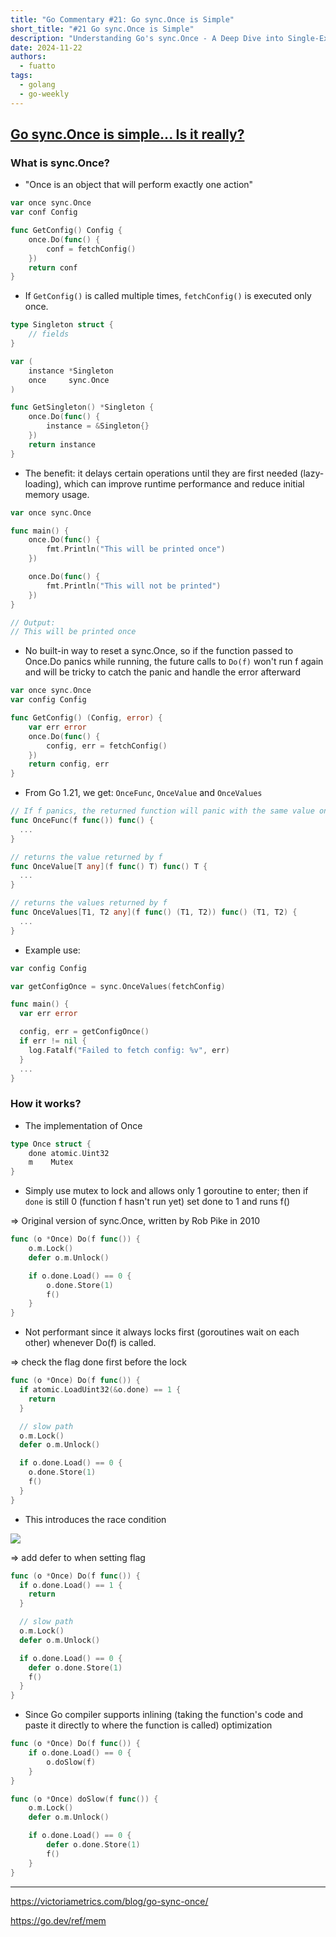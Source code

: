 ```yaml
---
title: "Go Commentary #21: Go sync.Once is Simple"
short_title: "#21 Go sync.Once is Simple"
description: "Understanding Go's sync.Once - A Deep Dive into Single-Execution Guarantees and Atomic Operations"
date: 2024-11-22
authors:
  - fuatto
tags:
  - golang
  - go-weekly
---
```


## [Go sync.Once is simple... Is it really?](https://victoriametrics.com/blog/go-sync-once/)

### What is sync.Once?

- "Once is an object that will perform exactly one action"

```go
var once sync.Once
var conf Config

func GetConfig() Config {
    once.Do(func() {
        conf = fetchConfig()
    })
    return conf
}
```

- If `GetConfig()` is called multiple times, `fetchConfig()` is executed only once.

```go
type Singleton struct {
    // fields
}

var (
    instance *Singleton
    once     sync.Once
)

func GetSingleton() *Singleton {
    once.Do(func() {
        instance = &Singleton{}
    })
    return instance
}
```

- The benefit: it delays certain operations until they are first needed (lazy-loading), which can improve runtime performance and reduce initial memory usage.

```go
var once sync.Once

func main() {
    once.Do(func() {
        fmt.Println("This will be printed once")
    })

    once.Do(func() {
        fmt.Println("This will not be printed")
    })
}

// Output:
// This will be printed once
```

- No built-in way to reset a sync.Once, so if the function passed to Once.Do panics while running, the future calls to `Do(f)` won't run f again and will be tricky to catch the panic and handle the error afterward

```go
var once sync.Once
var config Config

func GetConfig() (Config, error) {
    var err error
    once.Do(func() {
        config, err = fetchConfig()
    })
    return config, err
}
```

- From Go 1.21, we get: `OnceFunc`, `OnceValue` and `OnceValues`

```go
// If f panics, the returned function will panic with the same value on every call. (cached)
func OnceFunc(f func()) func() {
  ...
}

// returns the value returned by f
func OnceValue[T any](f func() T) func() T {
  ...
}

// returns the values returned by f
func OnceValues[T1, T2 any](f func() (T1, T2)) func() (T1, T2) {
  ...
}
```

- Example use:

```go
var config Config

var getConfigOnce = sync.OnceValues(fetchConfig)

func main() {
  var err error

  config, err = getConfigOnce()
  if err != nil {
    log.Fatalf("Failed to fetch config: %v", err)
  }
  ...
}
```

### How it works?

- The implementation of Once

```go
type Once struct {
	done atomic.Uint32
	m    Mutex
}
```

- Simply use mutex to lock and allows only 1 goroutine to enter; then if `done` is still 0 (function f hasn't run yet) set done to 1 and runs f()

=> Original version of sync.Once, written by Rob Pike in 2010

```go
func (o *Once) Do(f func()) {
	o.m.Lock()
	defer o.m.Unlock()

	if o.done.Load() == 0 {
		o.done.Store(1)
		f()
	}
}
```

- Not performant since it always locks first (goroutines wait on each other) whenever Do(f) is called.

=> check the flag done first before the lock

```go
func (o *Once) Do(f func()) {
  if atomic.LoadUint32(&o.done) == 1 {
    return
  }

  // slow path
  o.m.Lock()
  defer o.m.Unlock()

  if o.done.Load() == 0 {
    o.done.Store(1)
    f()
  }
}
```

- This introduces the race condition

![](assets/go-sync-once-done-mistake.webp)

=> add defer to when setting flag

```go
func (o *Once) Do(f func()) {
  if o.done.Load() == 1 {
    return
  }

  // slow path
  o.m.Lock()
  defer o.m.Unlock()

  if o.done.Load() == 0 {
    defer o.done.Store(1)
    f()
  }
}
```

- Since Go compiler supports inlining (taking the function's code and paste it directly to where the function is called) optimization

```go
func (o *Once) Do(f func()) {
	if o.done.Load() == 0 {
		o.doSlow(f)
	}
}

func (o *Once) doSlow(f func()) {
	o.m.Lock()
	defer o.m.Unlock()

	if o.done.Load() == 0 {
		defer o.done.Store(1)
		f()
	}
}
```

---

https://victoriametrics.com/blog/go-sync-once/

https://go.dev/ref/mem

